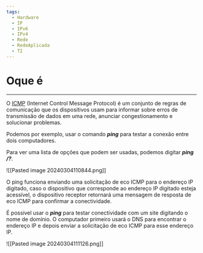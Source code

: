 ```yaml
---
tags:
  - Hardware
  - IP
  - IPv6
  - IPv4
  - Rede
  - RedeAplicada
  - TI
---
```

# Oque é
---
O [ICMP](https://aws.amazon.com/pt/what-is/icmp/) (Internet Control Message Protocol) é um conjunto de regras de comunicação que os dispositivos usam para informar sobre erros de transmissão de dados em uma rede, anunciar congestionamento e solucionar problemas.

Podemos por exemplo, usar o comando ***ping*** para testar a conexão entre dois computadores.

Para ver uma lista de opções que podem ser usadas, podemos digitar ***ping /?***.

![[Pasted image 20240304110844.png]]

O ping funciona enviando uma solicitação de eco ICMP para o endereço IP digitado, caso o dispositivo que corresponde ao endereço IP digitado esteja acessível, o dispositivo receptor retornará uma mensagem de resposta de eco ICMP para confirmar a conectividade.

É possível usar o ***ping*** para testar conectividade com um site digitando o nome de domínio. O computador primeiro usará o DNS para encontrar o endereço IP e depois enviar a solicitação de eco ICMP para esse endereço IP.

![[Pasted image 20240304111126.png]]


